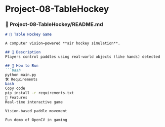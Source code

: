# Project-08-TableHockey
### 📝 **Project-08-TableHockey/README.md**
```markdown
# 🏒 Table Hockey Game

A computer vision–powered **air hockey simulation**.

## 📌 Description
Players control paddles using real-world objects (like hands) detected with OpenCV to hit a virtual puck.

## 🚀 How to Run
```bash
python main.py
🛠 Requirements
bash
Copy code
pip install -r requirements.txt
🎯 Features
Real-time interactive game

Vision-based paddle movement

Fun demo of OpenCV in gaming
